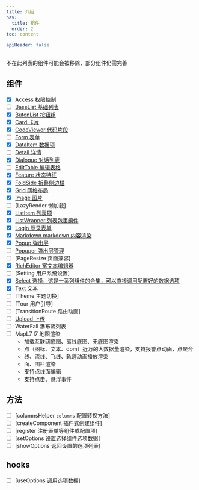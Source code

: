 ```yaml
---
title: 介绍
nav:
  title: 组件
  order: 2
toc: content

apiHeader: false
---
```


不在此列表的组件可能会被移除，部分组件仍需完善

## 组件

- [x] [Access 权限控制](/components/access)
- [ ] [BaseList 基础列表](/components/base-list)
- [x] [ButonList 按钮组](/components/button-list)
- [x] [Card 卡片](/components/card)
- [x] [CodeViewer 代码片段](/components/code-viewer)
- [ ] [Form 表单](/components/form)
- [x] [DataItem 数据项](/components/data-item)
- [ ] [Detail 详情](/components/detail)
- [x] [Dialogue 对话列表](/components/dialogue)
- [ ] [EditTable 编辑表格](/components/edit-table)
- [x] [Feature 状态特征](/components/feature)
- [x] [FoldSide 折叠侧边栏](/components/fold-side)
- [x] [Grid 网格布局](/components/grid)
- [x] [Image 图片](/components/image)
- [ ] [LazyRender 懒加载]
- [x] [ListItem 列表项](/components/list-item)
- [x] [ListWrapper 列表包裹组件](/components/list-wrapper)
- [x] [Login 登录表单](/components/login)
- [x] [Markdown markdown 内容渲染](/components/markdown)
- [x] [Popup 弹出层](/components/popup)
- [ ] [Popuper 弹出层管理](/components/popuper)
- [ ] [PageResize 页面兼容]
- [x] [RichEditor 富文本编辑器](/components/rich-editor)
- [ ] [Setting 用户系统设置]
- [x] [Select 选择，这是一系列组件的合集，可以直接调用配置好的数据选项](/components/select)
- [x] [Text 文本](/components/text)
- [ ] [Theme 主题切换]
- [ ] [Tour 用户引导]
- [ ] [TransitionRoute 路由动画]
- [ ] [Upload 上传](/components/upload)
- [ ] WaterFall 瀑布流列表
- [ ] MapL7 l7 地图渲染
  - 加载互联网底图、离线底图、无底图渲染
  - 点（图标、文本、dom）近万的大数据量渲染，支持报警点动画，点聚合
  - 线、流线、飞线、轨迹动画播放渲染
  - 面、围栏渲染
  - 支持点线面编辑
  - 支持点击、悬浮事件

## 方法

- [ ] [columnsHelper `columns` 配置转换方法]
- [ ] [createComponent 插件式创建组件]
- [ ] [register 注册表单等组件或配置项]
- [ ] [setOptions 设置选择组件选项数据]
- [ ] [showOptions 返回设置的选项列表]

## hooks

- [ ] [useOptions 调用选项数据]
